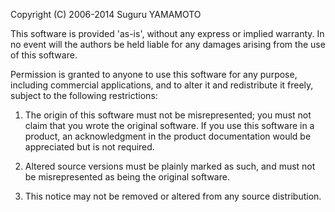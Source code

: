 Copyright (C) 2006-2014 Suguru YAMAMOTO

This software is provided 'as-is', without any express or implied warranty. In
no event will the authors be held liable for any damages arising from the use
of this software.

Permission is granted to anyone to use this software for any purpose, including
commercial applications, and to alter it and redistribute it freely, subject to
the following restrictions:

1. The origin of this software must not be misrepresented; you must not claim
   that you wrote the original software. If you use this software in a product,
   an acknowledgment in the product documentation would be appreciated but is
   not required.

2. Altered source versions must be plainly marked as such, and must not be
   misrepresented as being the original software.

3. This notice may not be removed or altered from any source distribution.
